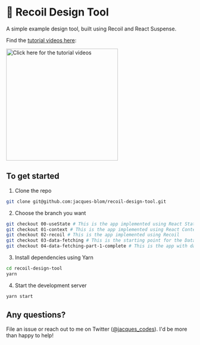 # 🎨 Recoil Design Tool

A simple example design tool, built using Recoil and React Suspense.

Find the [tutorial videos here](https://www.youtube.com/playlist?list=PLY-nQKxN_zxBmZJBXQYPQOqOI5C6IdNxH):

<a href="https://www.youtube.com/playlist?list=PLY-nQKxN_zxBmZJBXQYPQOqOI5C6IdNxH"><img alt="Click here for the tutorial videos" src="https://raw.githubusercontent.com/jacques-blom/recoil-design-tool/01-context/video.png" width="300" /></a>

## To get started

1. Clone the repo

```bash
git clone git@github.com:jacques-blom/recoil-design-tool.git
```

2. Choose the branch you want

```bash
git checkout 00-useState # This is the app implemented using React State (clone this to follow along with the video)
git checkout 01-context # This is the app implemented using React Context
git checkout 02-recoil # This is the app implemented using Recoil
git checkout 03-data-fetching # This is the starting point for the Data Fetching video
git checkout 04-data-fetching-part-1-complete # This is the app with data fetching
```

3. Install dependencies using Yarn

```bash
cd recoil-design-tool
yarn
```

4. Start the development server

```bash
yarn start
```

## Any questions?

File an issue or reach out to me on Twitter ([@jacques_codes](https://twitter.com/jacques_codes)). I'd be more than happy to help!
